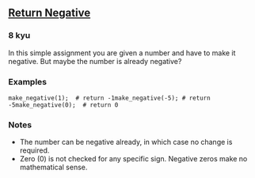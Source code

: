 <h2><a href=https://www.codewars.com/kata/55685cd7ad70877c23000102/train/python target="_blank">Return Negative</a></h2><h3>8 kyu</h3><p>In this simple assignment you are given a number and have to make it negative. But maybe the number is already negative?</p><h3 id="examples">Examples</h3><pre style="display: none;"><code class="language-text">Input:  1  =&gt;  Output: -1Input: -5  =&gt;  Output: -5Input:  0  =&gt;  Output:  0</code></pre><pre style="display: none;"><code class="language-c"><span class="cm-variable">makeNegative</span>(<span class="cm-number">1</span>);  <span class="cm-comment">// return -1</span><span class="cm-variable">makeNegative</span>(<span class="cm-operator">-</span><span class="cm-number">5</span>); <span class="cm-comment">// return -5</span><span class="cm-variable">makeNegative</span>(<span class="cm-number">0</span>);  <span class="cm-comment">// return 0</span></code></pre><pre style="display: none;"><code class="language-d"><span class="cm-variable">makeNegative</span>(<span class="cm-number">1</span>);  <span class="cm-comment">// return -1</span><span class="cm-variable">makeNegative</span>(<span class="cm-operator">-</span><span class="cm-number">5</span>); <span class="cm-comment">// return -5</span><span class="cm-variable">makeNegative</span>(<span class="cm-number">0</span>);  <span class="cm-comment">// return 0</span></code></pre><pre style="display: none;"><code class="language-cfml"><span class="cm-variable">makeNegative</span>(<span class="cm-number">1</span>);  <span class="cm-comment">// return -1</span><span class="cm-variable">makeNegative</span>(<span class="cm-operator">-</span><span class="cm-number">5</span>); <span class="cm-comment">// return -5</span><span class="cm-variable">makeNegative</span>(<span class="cm-number">0</span>);  <span class="cm-comment">// return 0</span></code></pre><pre style="display: none;"><code class="language-csharp"><span class="cm-variable">Kata</span>.<span class="cm-variable">MakeNegative</span>(<span class="cm-number">1</span>);  <span class="cm-comment">// return -1</span><span class="cm-variable">Kata</span>.<span class="cm-variable">MakeNegative</span>(<span class="cm-operator">-</span><span class="cm-number">5</span>); <span class="cm-comment">// return -5</span><span class="cm-variable">Kata</span>.<span class="cm-variable">MakeNegative</span>(<span class="cm-number">0</span>);  <span class="cm-comment">// return 0</span></code></pre><pre style="display: none;"><code class="language-java"><span class="cm-variable">Kata</span>.<span class="cm-variable">makeNegative</span>(<span class="cm-number">1</span>);  <span class="cm-comment">// return -1</span><span class="cm-variable">Kata</span>.<span class="cm-variable">makeNegative</span>(<span class="cm-operator">-</span><span class="cm-number">5</span>); <span class="cm-comment">// return -5</span><span class="cm-variable">Kata</span>.<span class="cm-variable">makeNegative</span>(<span class="cm-number">0</span>);  <span class="cm-comment">// return 0</span></code></pre><pre style="display: none;"><code class="language-crystal"><span class="cm-variable">make_negative</span>(<span class="cm-number">1</span>);  <span class="cm-comment"># return -1</span><span class="cm-variable">make_negative</span>(<span class="cm-operator">-</span><span class="cm-number">5</span>); <span class="cm-comment"># return -5</span><span class="cm-variable">make_negative</span>(<span class="cm-number">0</span>);  <span class="cm-comment"># return 0</span></code></pre><pre style="display: none;"><code class="language-r"><span class="cm-variable">make_negative</span>(<span class="cm-number">1</span>)<span class="cm-semi">;</span>  <span class="cm-comment"># return -1</span><span class="cm-variable">make_negative</span>(<span class="cm-operator">-</span><span class="cm-number">5</span>)<span class="cm-semi">;</span> <span class="cm-comment"># return -5</span><span class="cm-variable">make_negative</span>(<span class="cm-number">0</span>)<span class="cm-semi">;</span>  <span class="cm-comment"># return 0</span></code></pre><pre><code class="language-python"><span class="cm-variable">make_negative</span>(<span class="cm-number">1</span>);  <span class="cm-comment"># return -1</span><span class="cm-variable">make_negative</span>(<span class="cm-operator">-</span><span class="cm-number">5</span>); <span class="cm-comment"># return -5</span><span class="cm-variable">make_negative</span>(<span class="cm-number">0</span>);  <span class="cm-comment"># return 0</span></code></pre><pre style="display: none;"><code class="language-javascript"><span class="cm-variable">makeNegative</span>(<span class="cm-number">1</span>);    <span class="cm-comment">// return -1</span><span class="cm-variable">makeNegative</span>(<span class="cm-operator">-</span><span class="cm-number">5</span>);   <span class="cm-comment">// return -5</span><span class="cm-variable">makeNegative</span>(<span class="cm-number">0</span>);    <span class="cm-comment">// return 0</span><span class="cm-variable">makeNegative</span>(<span class="cm-number">0.12</span>); <span class="cm-comment">// return -0.12</span></code></pre><pre style="display: none;"><code class="language-dart"><span class="cm-variable">makeNegative</span>(<span class="cm-number">1</span>);    <span class="cm-comment">// return -1</span><span class="cm-variable">makeNegative</span>(<span class="cm-operator">-</span><span class="cm-number">5</span>);   <span class="cm-comment">// return -5</span><span class="cm-variable">makeNegative</span>(<span class="cm-number">0</span>);    <span class="cm-comment">// return 0</span><span class="cm-variable">makeNegative</span>(<span class="cm-number">0.12</span>); <span class="cm-comment">// return -0.12</span></code></pre><pre style="display: none;"><code class="language-typescript"><span class="cm-variable">makeNegative</span>(<span class="cm-number">1</span>);  <span class="cm-comment">// return -1</span><span class="cm-variable">makeNegative</span>(<span class="cm-operator">-</span><span class="cm-number">5</span>); <span class="cm-comment">// return -5</span><span class="cm-variable">makeNegative</span>(<span class="cm-number">0</span>);  <span class="cm-comment">// return 0</span></code></pre><pre style="display: none;"><code class="language-cpp"><span class="cm-variable">makeNegative</span>(<span class="cm-number">1</span>);  <span class="cm-comment">// return -1</span><span class="cm-variable">makeNegative</span>(<span class="cm-operator">-</span><span class="cm-number">5</span>); <span class="cm-comment">// return -5</span><span class="cm-variable">makeNegative</span>(<span class="cm-number">0</span>);  <span class="cm-comment">// return 0</span></code></pre><pre style="display: none;"><code class="language-haskell"><span class="cm-variable">makeNegative</span>    <span class="cm-number">1</span> <span class="cm-comment">-- return -1</span><span class="cm-variable">makeNegative</span> (<span class="cm-builtin">-</span><span class="cm-number">5</span>) <span class="cm-comment">-- return -5</span><span class="cm-variable">makeNegative</span>    <span class="cm-number">0</span> <span class="cm-comment">-- return 0</span><span class="cm-variable">makeNegative</span> <span class="cm-number">0.12</span> <span class="cm-comment">-- return -0.12</span></code></pre><pre style="display: none;"><code class="language-ruby"><span class="cm-variable">makeNegative</span>(<span class="cm-number">1</span>);  <span class="cm-comment"># return -1</span><span class="cm-variable">makeNegative</span>(<span class="cm-operator">-</span><span class="cm-number">5</span>); <span class="cm-comment"># return -5</span><span class="cm-variable">makeNegative</span>(<span class="cm-number">0</span>);  <span class="cm-comment"># return 0</span></code></pre><pre style="display: none;"><code class="language-coffeescript"><span class="cm-variable">makeNegative</span> <span class="cm-number">1</span>    <span class="cm-comment"># return -1</span><span class="cm-variable">makeNegative</span> <span class="cm-number">-5</span>   <span class="cm-comment"># return -5</span><span class="cm-variable">makeNegative</span> <span class="cm-number">0</span>    <span class="cm-comment"># return 0</span></code></pre><pre style="display: none;"><code class="language-elixir"><span class="cm-variable">make_negative</span> <span class="cm-number">1</span>    <span class="cm-comment"># return -1</span><span class="cm-variable">make_negative</span> <span class="cm-operator">-</span><span class="cm-number">5</span>   <span class="cm-comment"># return -5</span><span class="cm-variable">make_negative</span> <span class="cm-number">0</span>    <span class="cm-comment"># return 0</span></code></pre><pre style="display: none;"><code class="language-go"><span class="cm-variable">MakeNegative</span>(<span class="cm-number">1</span>)    <span class="cm-comment">// return -1</span><span class="cm-variable">MakeNegative</span>(<span class="cm-operator">-</span><span class="cm-number">5</span>)   <span class="cm-comment">// return -5</span><span class="cm-variable">MakeNegative</span>(<span class="cm-number">0</span>)    <span class="cm-comment">// return 0</span></code></pre><pre style="display: none;"><code class="language-julia"><span class="cm-variable">Kata</span><span class="cm-operator">.</span><span class="cm-variable">makenegative</span>(<span class="cm-number">1</span>)  <span class="cm-comment"># return -1</span><span class="cm-variable">Kata</span><span class="cm-operator">.</span><span class="cm-variable">makenegative</span>(<span class="cm-operator">-</span><span class="cm-number">5</span>) <span class="cm-comment"># return -5</span><span class="cm-variable">Kata</span><span class="cm-operator">.</span><span class="cm-variable">makenegative</span>(<span class="cm-number">0</span>)  <span class="cm-comment"># return 0</span></code></pre><pre style="display: none;"><code class="language-kotlin"><span class="cm-variable">Kata</span>().<span class="cm-variable">makeNegative</span>(<span class="cm-number">1</span>)  <span class="cm-comment">// return -1</span><span class="cm-variable">Kata</span>().<span class="cm-variable">makeNegative</span>(<span class="cm-operator">-</span><span class="cm-number">5</span>) <span class="cm-comment">// return -5</span><span class="cm-variable">Kata</span>().<span class="cm-variable">makeNegative</span>(<span class="cm-number">0</span>)  <span class="cm-comment">// return 0</span></code></pre><pre style="display: none;"><code class="language-nasm">make_negative(<span class="cm-number">1</span>)<span class="cm-comment">;    // return -1</span>make_negative(-<span class="cm-number">5</span>)<span class="cm-comment">;   // return -5</span>make_negative(<span class="cm-number">0</span>)<span class="cm-comment">;    // return 0</span></code></pre><pre style="display: none;"><code class="language-groovy"><span class="cm-variable">Kata</span>.<span class="cm-property">makeNegative</span>(<span class="cm-number">1</span>)    <span class="cm-comment">// return -1</span><span class="cm-variable">Kata</span>.<span class="cm-property">makeNegative</span>(<span class="cm-operator">-</span><span class="cm-number">5</span>)   <span class="cm-comment">// return -5</span><span class="cm-variable">Kata</span>.<span class="cm-property">makeNegative</span>(<span class="cm-number">0</span>)    <span class="cm-comment">// return 0</span></code></pre><pre style="display: none;"><code class="language-php"><span class="cm-variable">makeNegative</span>(<span class="cm-number">1</span>)    <span class="cm-comment">// return -1</span><span class="cm-variable">makeNegative</span>(<span class="cm-operator">-</span><span class="cm-number">5</span>)   <span class="cm-comment">// return -5</span><span class="cm-variable">makeNegative</span>(<span class="cm-number">0</span>)    <span class="cm-comment">// return 0</span><span class="cm-variable">makeNegative</span>(<span class="cm-number">0.12</span>) <span class="cm-comment">// return -0.12</span></code></pre><pre style="display: none;"><code class="language-racket"><span class="cm-bracket">(</span><span class="cm-variable">make-negative</span> <span class="cm-number">1</span><span class="cm-bracket">)</span>    <span class="cm-comment">; -1</span><span class="cm-bracket">(</span><span class="cm-variable">make-negative</span> <span class="cm-variable">-5</span><span class="cm-bracket">)</span>   <span class="cm-comment">; -5</span><span class="cm-bracket">(</span><span class="cm-variable">make-negative</span> <span class="cm-number">0</span><span class="cm-bracket">)</span>    <span class="cm-comment">; 0</span><span class="cm-bracket">(</span><span class="cm-variable">make-negative</span> <span class="cm-number">0.12</span><span class="cm-bracket">)</span> <span class="cm-comment">; -0.12</span></code></pre><pre style="display: none;"><code class="language-rust"><span class="cm-variable">make_negative</span>(<span class="cm-number">1</span>);  <span class="cm-comment">// return -1 </span><span class="cm-variable">make_negative</span>(<span class="cm-operator">-</span><span class="cm-number">5</span>); <span class="cm-comment">// return -5</span><span class="cm-variable">make_negative</span>(<span class="cm-number">0</span>);  <span class="cm-comment">// return 0</span></code></pre><pre style="display: none;"><code class="language-scala"><span class="cm-variable">Negative</span>.<span class="cm-variable">makeNegative</span>(<span class="cm-number">1</span>)  <span class="cm-comment">// return -1</span><span class="cm-variable">Negative</span>.<span class="cm-variable">makeNegative</span>(<span class="cm-operator">-</span><span class="cm-number">5</span>) <span class="cm-comment">// return -5</span><span class="cm-variable">Negative</span>.<span class="cm-variable">makeNegative</span>(<span class="cm-number">0</span>)  <span class="cm-comment">// return 0</span></code></pre><pre style="display: none;"><code class="language-perl"><span class="cm-meta">Kata</span><span class="cm-operator">::</span><span class="cm-meta">make_negative</span>(<span class="cm-number">1</span>)     <span class="cm-comment"># return -1</span><span class="cm-meta">Kata</span><span class="cm-operator">::</span><span class="cm-meta">make_negative</span>(<span class="cm-operator">-</span><span class="cm-number">5</span>)    <span class="cm-comment"># return -5</span><span class="cm-meta">Kata</span><span class="cm-operator">::</span><span class="cm-meta">make_negative</span>(<span class="cm-number">0</span>)     <span class="cm-comment"># return 0</span><span class="cm-meta">Kata</span><span class="cm-operator">::</span><span class="cm-meta">make_negative</span>(<span class="cm-number">0.12</span>); <span class="cm-comment"># return -0.12</span></code></pre><pre style="display: none;"><code class="language-cobol">        MAKE-NEGATIVE <span class="cm-number">1</span>      <span class="cm-comment">* RESULT = -1</span>        MAKE-NEGATIVE <span class="cm-number">-5</span>      <span class="cm-comment">* RESULT = -5</span>        MAKE-NEGATIVE <span class="cm-number">0</span>      <span class="cm-comment">* RESULT = 0</span></code></pre><pre style="display: none;"><code class="language-clojure"><span class="cm-bracket">(</span><span class="cm-builtin">make-negative</span>  <span class="cm-number">1</span><span class="cm-bracket">)</span>  <span class="cm-comment">; return -1</span><span class="cm-bracket">(</span><span class="cm-builtin">make-negative</span>  <span class="cm-number">-5</span><span class="cm-bracket">)</span> <span class="cm-comment">; return -5</span><span class="cm-bracket">(</span><span class="cm-builtin">make-negative</span>  <span class="cm-number">0</span><span class="cm-bracket">)</span>  <span class="cm-comment">; return 0</span></code></pre><h3 id="notes">Notes</h3><ul><li>The number can be negative already, in which case no change is required.</li><li>Zero (0) is not checked for any specific sign. Negative zeros make no mathematical sense.</li></ul>